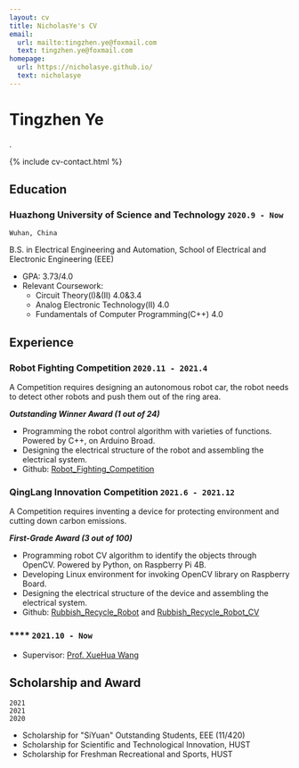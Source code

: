 ```yaml
---
layout: cv
title: NicholasYe's CV
email:
  url: mailto:tingzhen.ye@foxmail.com
  text: tingzhen.ye@foxmail.com
homepage:
  url: https://nicholasye.github.io/
  text: nicholasye
---
```


# Tingzhen Ye
.

<!--
include contact information from the front matter
Supported arguments:
    - homepage: url, text
    - phone
    - email
-->

{% include cv-contact.html %}

## Education

### **Huazhong University of Science and Technology** `2020.9 - Now`

```
Wuhan, China
```

B.S. in Electrical Engineering and Automation, School of Electrical and Electronic Engineering (EEE)
- GPA: 3.73/4.0
- Relevant Coursework: 
  - Circuit Theory(I)&(II) 4.0&3.4 
  - Analog Electronic Technology(II) 4.0 
  - Fundamentals of Computer Programming(C++) 4.0

## Experience

### **Robot Fighting Competition** `2020.11 - 2021.4`
A Competition requires designing an autonomous robot car, the robot needs to detect other robots and push them out of the ring area. 

_**Outstanding Winner Award (1 out of 24)**_<br>
- Programming the robot control algorithm with varieties of functions. Powered by C++, on Arduino Broad.
- Designing the electrical structure of the robot and assembling the electrical system.
- Github: [Robot_Fighting_Competition](https://github.com/NicholasYe/Robot_Fighting_Competition)

### **QingLang Innovation Competition** `2021.6 - 2021.12`
A Competition requires inventing a device for protecting environment and cutting down carbon emissions. 

_**First-Grade Award (3 out of 100)**_<br>
- Programming robot CV algorithm to identify the objects through OpenCV. Powered by Python, on Raspberry Pi 4B.
- Developing Linux environment for invoking OpenCV library on Raspberry Board.
- Designing the electrical structure of the device and assembling the electrical system.
- Github: [Rubbish_Recycle_Robot](https://github.com/NicholasYe/Rubbish_Recycle_Robot) and [Rubbish_Recycle_Robot_CV](https://github.com/NicholasYe/Rubbish_Recycle_Robot_CV)

### **** `2021.10 - Now`

- Supervisor: [Prof. XueHua Wang](http://faculty.hust.edu.cn/wangxuehua/zh_CN/index.htm)

## Scholarship and Award

```
2021
2021
2020
```

- Scholarship for "SiYuan" Outstanding Students, EEE (11/420)
- Scholarship for Scientific and Technological Innovation, HUST
- Scholarship for Freshman Recreational and Sports, HUST



<!-- ### Footer

Last updated: May 2013 -->
